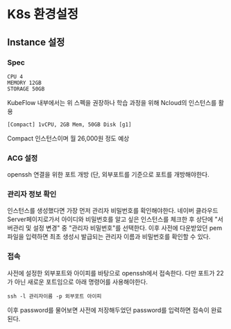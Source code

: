 # K8s 환경설정

## Instance 설정

### Spec

```
CPU 4
MEMORY 12GB
STORAGE 50GB
```

KubeFlow 내부에서는 위 스펙을 권장하나 학습 과정을 위해 Ncloud의 인스턴스를 활용

```
[Compact] 1vCPU, 2GB Mem, 50GB Disk [g1]
```

Compact 인스턴스이며 월 26,000원 정도 예상

### ACG 설정

openssh 연결을 위한 포트 개방 (단, 외부포트를 기준으로 포트를 개방해야한다.


### 관리자 정보 확인

인스턴스를 생성했다면 가장 먼저 관리자 비밀번호를 확인해야한다.
네이버 클라우드 Server페이지로가서 아이디와 비밀번호를 알고 싶은 인스턴스를 체크한 후 상단에 "서버관리 및 설정 변경" 중 "관리자 비밀번호"를 선택한다.
이후 사전에 다운받았던 pem 파일을 입력하면 최초 생성시 발급되는 관리자 이름과 비밀번호를 확인할 수 있다.

### 접속

사전에 설정한 외부포트와 아이피를 바탕으로 openssh에서 접속한다. 다만 포트가 22가 아닌 새로운 포트임으로 아래 명령어를 사용해야한다.

```
ssh -l 관리자이름 -p 외부포트 아이피
```

이후 password를 물어보면 사전에 저장해두었던 password를 입력하면 접속이 완료된다.
